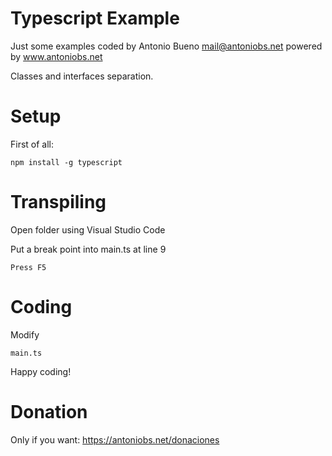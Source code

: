 # Typescript Example

Just some examples coded by Antonio Bueno <mail@antoniobs.net> powered by www.antoniobs.net

Classes and interfaces separation.

# Setup

First of all:

    npm install -g typescript

# Transpiling

Open folder using Visual Studio Code

Put a break point into main.ts at line 9

    Press F5

# Coding

Modify

    main.ts

Happy coding!

# Donation

Only if you want: https://antoniobs.net/donaciones